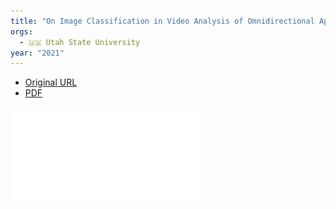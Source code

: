 ```yaml
---
title: "On Image Classification in Video Analysis of Omnidirectional Apis Mellifera Traffic: Random Reinforced Forests vs. Shallow Convolutional Networks"
orgs:
  - 🇺🇸 Utah State University
year: "2021"
---
```

- [Original URL](https://www.mdpi.com/2076-3417/11/17/8141)
- [PDF](pdfs/applsci-11-08141-v3.pdf)

![](pdfs/applsci-11-08141-v3.pdf)